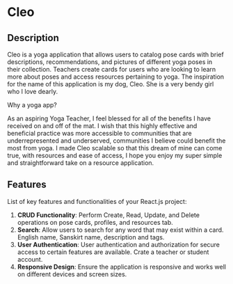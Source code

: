 # Cleo


## Description

Cleo is a yoga application that allows users to catalog pose cards with brief descriptions, recommendations, and pictures of different yoga poses in their collection. Teachers create cards for users who are looking to learn more about poses and access resources pertaining to yoga. 
The inspiration for the name of this application is my dog, Cleo. She is a very bendy girl who I love dearly. 

Why a yoga app?

As an aspiring Yoga Teacher, I feel blessed for all of the benefits I have received on and off of the mat. I wish that this highly effective and beneficial practice was more accessible to communities that are underrepresented and underserved, communities I believe could benefit the most from yoga. I made Cleo scalable so that this dream of mine can come true, with resources and ease of access, I hope you enjoy my super simple and straightforward take on a resource application. 

## Features

List of key features and functionalities of your React.js project:

1. **CRUD Functionality**: Perform Create, Read, Update, and Delete operations on pose cards, profiles, and resources tab.
2. **Search**: Allow users to search for any word that may exist within a card. English name, Sanskirt name, description and tags.
3. **User Authentication**: User authentication and authorization for secure access to certain features are available. Crate a teacher or student account.
7. **Responsive Design**: Ensure the application is responsive and works well on different devices and screen sizes.
   

